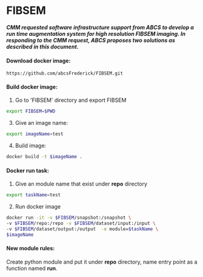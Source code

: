 # FIBSEM

***CMM requested software infrastructure support from ABCS to develop a run time augmentation system for high resolution FIBSEM imaging. In responding to the CMM request, ABCS proposes two solutions as described in this document.***

#### Download docker image:
    https://github.com/abcsFrederick/FIBSEM.git

#### Build docker image:
1. Go to 'FIBSEM' directory and export FIBSEM
  ```sh
  export FIBSEM=$PWD
  ```
3. Give an image name:
  ```sh
  export imageName=test
  ```
4. Build image:
  ```sh
  docker build -t $imageName .
  ```
#### Docker run task:
1. Give an module name that exist under **repo** directory
  ```sh
  export taskName=test
  ```
2. Run docker image
  ```sh
  docker run -it -v $FIBSEM/snapshot:/snapshot \
  -v $FIBSEM/repo:/repo -v $FIBSEM/dataset/input:/input \
  -v $FIBSEM/dataset/output:/output  -e module=$taskName \
  $imageName
  ```
#### New module rules:
Create python module and put it under **repo** directory, name entry point as a function named **run**.